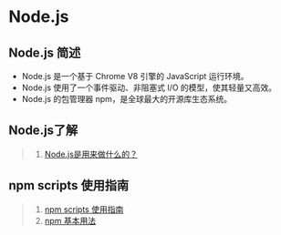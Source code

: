 # Node.js

## Node.js 简述
- Node.js 是一个基于 Chrome V8 引擎的 JavaScript 运行环境。
- Node.js 使用了一个事件驱动、非阻塞式 I/O 的模型，使其轻量又高效。
- Node.js 的包管理器 npm，是全球最大的开源库生态系统。

## Node.js了解
> 1. [Node.js是用来做什么的？](https://www.zhihu.com/question/33578075)

## npm scripts 使用指南
> 1. [npm scripts 使用指南](http://www.ruanyifeng.com/blog/2016/10/npm_scripts.html)
> 2. [npm 基本用法](https://segmentfault.com/a/1190000007665813)
